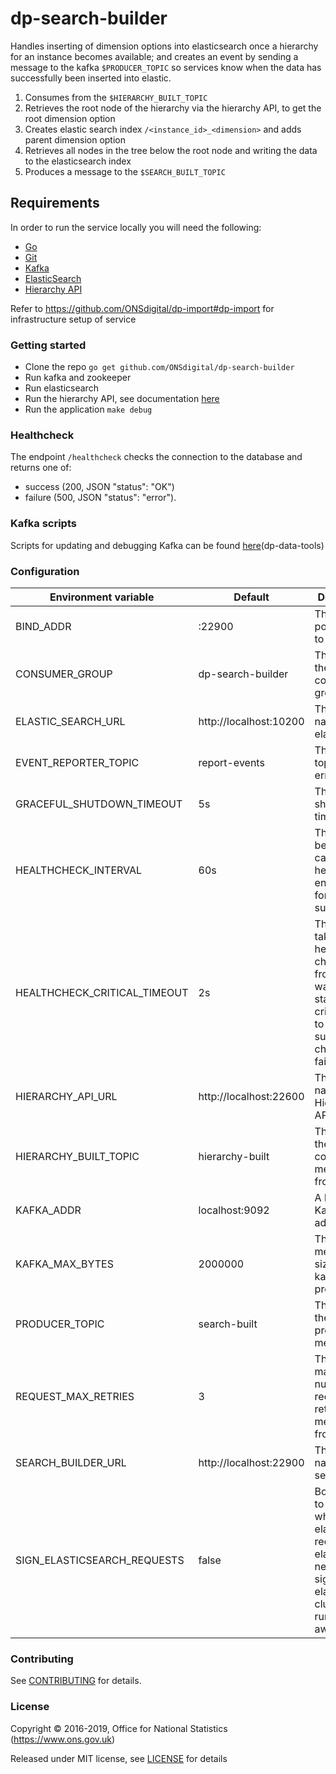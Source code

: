 dp-search-builder
==================

Handles inserting of dimension options into elasticsearch once a hierarchy for an instance becomes available;
and creates an event by sending a message to the kafka `$PRODUCER_TOPIC` so services know when the data has successfully been inserted into elastic.

1. Consumes from the `$HIERARCHY_BUILT_TOPIC`
2. Retrieves the root node of the hierarchy via the hierarchy API, to get the root dimension option
3. Creates elastic search index `/<instance_id>_<dimension>` and adds parent dimension option
4. Retrieves all nodes in the tree below the root node and writing the data to the elasticsearch index
5. Produces a message to the `$SEARCH_BUILT_TOPIC`

Requirements
-----------------
In order to run the service locally you will need the following:
- [Go](https://golang.org/doc/install)
- [Git](https://git-scm.com/downloads)
- [Kafka](https://kafka.apache.org/)
- [ElasticSearch](https://www.elastic.co/guide/en/elasticsearch/reference/5.4/index.html)
- [Hierarchy API](https://github.com/ONSdigital/dp-hierarchy-api)

Refer to https://github.com/ONSdigital/dp-import#dp-import for infrastructure setup of service

### Getting started

* Clone the repo `go get github.com/ONSdigital/dp-search-builder`
* Run kafka and zookeeper
* Run elasticsearch
* Run the hierarchy API, see documentation [here](https://github.com/ONSdigital/dp-hierarchy-api)
* Run the application `make debug`

### Healthcheck

The endpoint `/healthcheck` checks the connection to the database and returns
one of:

- success (200, JSON "status": "OK")
- failure (500, JSON "status": "error").

### Kafka scripts

Scripts for updating and debugging Kafka can be found [here](https://github.com/ONSdigital/dp-data-tools)(dp-data-tools)

### Configuration

| Environment variable         | Default                              | Description
| ---------------------------- | -------------------------------------| -----------
| BIND_ADDR                    | :22900                               | The host and port to bind to
| CONSUMER_GROUP               | dp-search-builder                    | The name of the Kafka consumer group
| ELASTIC_SEARCH_URL           | http://localhost:10200               | The host name for elasticsearch
| EVENT_REPORTER_TOPIC         | report-events                        | The kafka topic to send errors to
| GRACEFUL_SHUTDOWN_TIMEOUT    | 5s                                   | The graceful shutdown timeout
| HEALTHCHECK_INTERVAL         | 60s                                  | The time between calling healthcheck endpoints for check subsystems
| HEALTHCHECK_CRITICAL_TIMEOUT | 2s                                   | The time taken for the health changes from warning state to critical due to subsystem check failures
| HIERARCHY_API_URL            | http://localhost:22600               | The host name for the Hierarchy API
| HIERARCHY_BUILT_TOPIC        | hierarchy-built                      | The name of the topic to consume messages from
| KAFKA_ADDR                   | localhost:9092                       | A list of Kafka host addresses
| KAFKA_MAX_BYTES              | 2000000                              | The max message size for kafka producer
| PRODUCER_TOPIC               | search-built                         | The name of the topic to produces messages to
| REQUEST_MAX_RETRIES          | 3                                    | The maximum number of request retries messages from
| SEARCH_BUILDER_URL           | http://localhost:22900               | The host name for the service
| SIGN_ELASTICSEARCH_REQUESTS  | false                                | Boolean flag to identify whether elasticsearch requests via elastic API need to be signed if elasticsearch cluster is running in aws


### Contributing

See [CONTRIBUTING](CONTRIBUTING.md) for details.

### License

Copyright © 2016-2019, Office for National Statistics (https://www.ons.gov.uk)

Released under MIT license, see [LICENSE](LICENSE.md) for details
